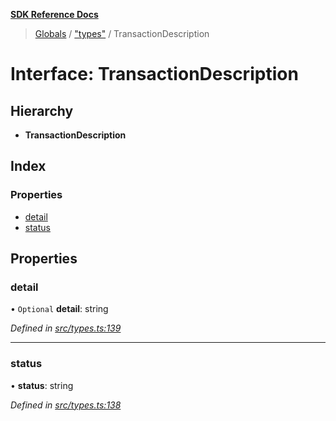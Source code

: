 **[SDK Reference Docs](../README.md)**

> [Globals](../README.md) / ["types"](../modules/_types_.md) / TransactionDescription

# Interface: TransactionDescription

## Hierarchy

- **TransactionDescription**

## Index

### Properties

- [detail](_types_.transactiondescription.md#detail)
- [status](_types_.transactiondescription.md#status)

## Properties

### detail

• `Optional` **detail**: string

_Defined in [src/types.ts:139](https://github.com/distributhor/paygate-sdk/blob/836401c/src/types.ts#L139)_

---

### status

• **status**: string

_Defined in [src/types.ts:138](https://github.com/distributhor/paygate-sdk/blob/836401c/src/types.ts#L138)_
